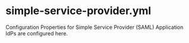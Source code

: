 # simple-service-provider.yml
Configuration Properties for Simple Service Provider (SAML) Application
IdPs are configured here.

